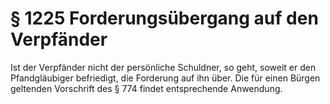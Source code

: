 # § 1225 Forderungsübergang auf den Verpfänder
Ist der Verpfänder nicht der persönliche Schuldner, so geht, soweit er den Pfandgläubiger befriedigt, die Forderung auf ihn über. Die für einen Bürgen geltenden Vorschrift des § 774 findet entsprechende Anwendung.